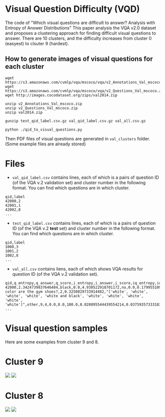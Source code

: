 # Visual Question Difficulty (VQD)

The code of "Which visual questions are difficult to answer? Analysis with Entropy of Answer Distributions"
This paper analysis the VQA v2.0 dataset and
proposes a clustering approach for finding difficult visual questions to answer.
There are 10 clusters, and the difficulty increases from cluster 0 (easyest) to clsuter 9 (hardest).


## How to generate images of visual questions for each cluster

```
wget https://s3.amazonaws.com/cvmlp/vqa/mscoco/vqa/v2_Annotations_Val_mscoco.zip
wget https://s3.amazonaws.com/cvmlp/vqa/mscoco/vqa/v2_Questions_Val_mscoco.zip
wget http://images.cocodataset.org/zips/val2014.zip

unzip v2_Annotations_Val_mscoco.zip
unzip v2_Questions_Val_mscoco.zip
unzip val2014.zip

gunzip test_qid_label.csv.gz val_qid_label.csv.gz val_all.csv.gz 

python ./qid_to_visual_questions.py
```

Then PDF files of visual questions are generated in `val_clusters` folder.
(Some example files are already stored)

# Files

- `val_qid_label.csv` contains lines, each of which is a pairs of question ID (of the VQA v.2 validation set) and cluster number in the following format. You can find which questions are in which cluster.
```
qid,label
42000,2
42001,1
42002,8
...
```
- `test_qid_label.csv` contains lines, each of which is a pairs of question ID (of the VQA v.2 **test** set) and cluster number in the following format. You can find which questions are in which cluster.
```
qid,label
1000,3
1001,2
1002,8
...
```
- `val_all.csv` contains liens, each of which shows VQA results for question ID (of the VQA v.2 validation set).
```
qid,q_entropy,q_answer,q_score,i_entropy,i_answer,i_score,iq_entropy,iq_answer,iq_score,image,question,answer_variety,answer_entropy,gt_answers,answer_type,gt_max_count,clustering_label,i_score_normal,q_score_normal,iq_score_normal,LQI,IVE,INV,DFF,AMB,SBJ,SYN,GRN,SPM,OTH,butd_entropy,butd_answer,butd_score,butd_score_normal,mfb_entropy,mfb_answer,mfb_score,mfb_score_normal,mfh_entropy,mfh_answer,mfh_score,mfh_score_normal,ban_4_entropy,ban_4_answer,ban_4_score,ban_4_score_normal,ban_8_entropy,ban_8_answer,ban_8_score,ban_8_score_normal,mcan_small_entropy,mcan_small_answer,mcan_small_score,mcan_small_score_normal,mcan_large_entropy,mcan_large_answer,mcan_large_score,mcan_large_score_normal,dfaf_entropy,dfaf_answer,dfaf_score,dfaf_score_normal,pythia_v3_entropy,pythia_v3_answer,pythia_v3_score,pythia_v3_score_normal,label
42000,2.3424739837646484,black,0.0,4.930522918701172,no,0.0,0.1799551099538803,white,100.0,COCO_val2014_000000000042.jpg,What color are the gym shoes?,2,0.3250829733914482,"['white', 'white', 'white', 'white', 'white and black', 'white', 'white', 'white', 'white', 'white']",other,9,4,0.0,0.0,100.0,0.020895544439554214,0.037593573331832886,0.009513395838439465,0.026912560686469078,0.9473015069961548,0.1447487771511078,0.7772025465965271,0.8031096458435059,0.0075778653845191,0.0013863417552784085,2.643578052520752,gray,0.0,0.0,1.5392333269119263,black,0.0,0.0,1.5613505840301514,red,0.0,0.0,2.081714153289795,white,100.0,100.0,2.4865617752075195,black,0.0,0.0,2.3235793113708496,red,0.0,0.0,0.3449086546897888,red,0.0,0.0,1.7205684185028076,down,100.0,100.0,0.006065487993720852,white,100.0,100.0,2
...
```


# Visual question samples

Here are some examples from cluster 9 and 8.

# Cluster 9
![](./val_clusters/9/o/262189002.png)
![](val_clusters/9/o/393254000.png)


# Cluster 8
![](val_clusters/8/o/262175002.png)
![](val_clusters/8/o/240301000.png)




